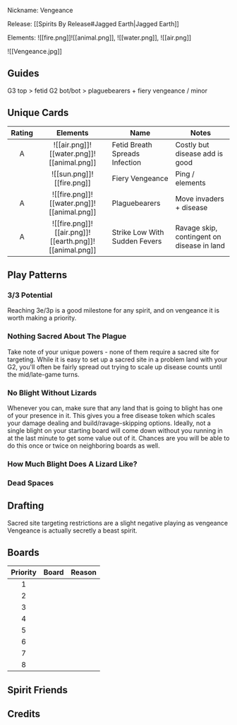 Nickname: Vengeance

Release: [[Spirits By Release#Jagged Earth|Jagged Earth]]

Elements: ![[fire.png]]![[animal.png]], ![[water.png]], ![[air.png]]

![[Vengeance.jpg]]
## Guides
G3 top > fetid
G2 bot/bot > plaguebearers + fiery vengeance / minor

## Unique Cards

| Rating |                                                                              Elements                                                                              | Name                           | Notes                                      |
| :----: | :----------------------------------------------------------------------------------------------------------------------------------------------------------------: | ------------------------------ | ------------------------------------------ |
|   A    |                     ![[air.png]]![[water.png]]![[animal.png]]                     | Fetid Breath Spreads Infection | Costly but disease add is good             |
|        |                                          ![[sun.png]]![[fire.png]]                                           | Fiery Vengeance                | Ping / elements                            |
|   A    |                    ![[fire.png]]![[water.png]]![[animal.png]]                     | Plaguebearers                  | Move invaders + disease                    |
|   A    | ![[fire.png]]![[air.png]]![[earth.png]]![[animal.png]] | Strike Low With Sudden Fevers  | Ravage skip, contingent on disease in land |

## Play Patterns

### 3/3 Potential
Reaching 3e/3p is a good milestone for any spirit, and on vengeance it is worth making a priority.

### Nothing Sacred About The Plague
Take note of your unique powers - none of them require a sacred site for targeting. While it is easy to set up a sacred site in a problem land with your G2, you'll often be fairly spread out trying to scale up disease counts until the mid/late-game turns.

### No Blight Without Lizards
Whenever you can, make sure that any land that is going to blight has one of your presence in it. This gives you a free disease token which scales your damage dealing and build/ravage-skipping options. Ideally, not a single blight on your starting board will come down without you running in at the last minute to get some value out of it. Chances are you will be able to do this once or twice on neighboring boards as well.

### How Much Blight Does A Lizard Like?


### Dead Spaces


## Drafting
Sacred site targeting restrictions are a slight negative playing as vengeance
Vengeance is actually secretly a beast spirit. 


## Boards


| Priority | Board | Reason |
| :------: | :---: | :----- |
|    1     |       |        |
|    2     |       |        |
|    3     |       |        |
|    4     |       |        |
|    5     |       |        |
|    6     |       |        |
|    7     |       |        |
|    8     |       |        |


## Spirit Friends




Credits
- 
